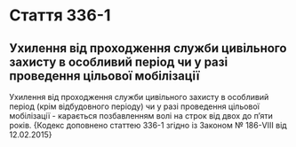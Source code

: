 Cтаття 336-1
====
Ухилення від проходження служби цивільного захисту в особливий період чи у разі проведення цільової мобілізації
----
Ухилення від проходження служби цивільного захисту в особливий період (крім відбудовного періоду) чи у разі проведення цільової мобілізації -
карається позбавленням волі на строк від двох до п’яти років.
{Кодекс доповнено статтею 336-1 згідно із Законом № 186-VIII від 12.02.2015}
